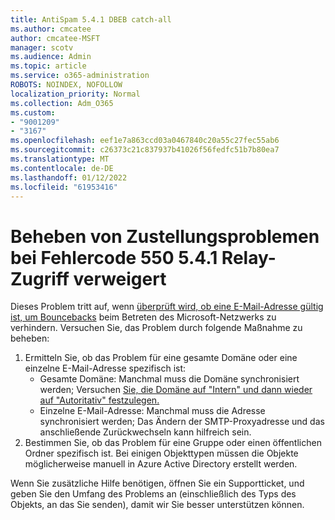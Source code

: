 ```yaml
---
title: AntiSpam 5.4.1 DBEB catch-all
ms.author: cmcatee
author: cmcatee-MSFT
manager: scotv
ms.audience: Admin
ms.topic: article
ms.service: o365-administration
ROBOTS: NOINDEX, NOFOLLOW
localization_priority: Normal
ms.collection: Adm_O365
ms.custom:
- "9001209"
- "3167"
ms.openlocfilehash: eef1e7a863ccd03a0467840c20a55c27fec55ab6
ms.sourcegitcommit: c26373c21c837937b41026f56fedfc51b7b80ea7
ms.translationtype: MT
ms.contentlocale: de-DE
ms.lasthandoff: 01/12/2022
ms.locfileid: "61953416"
---
```

# <a name="fix-delivery-issues-for-error-code-550-541-relay-access-denied"></a>Beheben von Zustellungsproblemen bei Fehlercode 550 5.4.1 Relay-Zugriff verweigert

Dieses Problem tritt auf, wenn [überprüft wird, ob eine E-Mail-Adresse gültig ist, um Bouncebacks](https://docs.microsoft.com/exchange/mail-flow-best-practices/use-directory-based-edge-blocking) beim Betreten des Microsoft-Netzwerks zu verhindern. Versuchen Sie, das Problem durch folgende Maßnahme zu beheben:

1. Ermitteln Sie, ob das Problem für eine gesamte Domäne oder eine einzelne E-Mail-Adresse spezifisch ist:
    - Gesamte Domäne: Manchmal muss die Domäne synchronisiert werden; Versuchen [Sie, die Domäne auf "Intern" und dann wieder auf "Autoritativ" festzulegen.](https://docs.microsoft.com/exchange/mail-flow-best-practices/manage-accepted-domains/manage-accepted-domains)
    - Einzelne E-Mail-Adresse: Manchmal muss die Adresse synchronisiert werden; Das Ändern der SMTP-Proxyadresse und das anschließende Zurückwechseln kann hilfreich sein.
2. Bestimmen Sie, ob das Problem für eine Gruppe oder einen öffentlichen Ordner spezifisch ist. Bei einigen Objekttypen müssen die Objekte möglicherweise manuell in Azure Active Directory erstellt werden.

Wenn Sie zusätzliche Hilfe benötigen, öffnen Sie ein Supportticket, und geben Sie den Umfang des Problems an (einschließlich des Typs des Objekts, an das Sie senden), damit wir Sie besser unterstützen können.